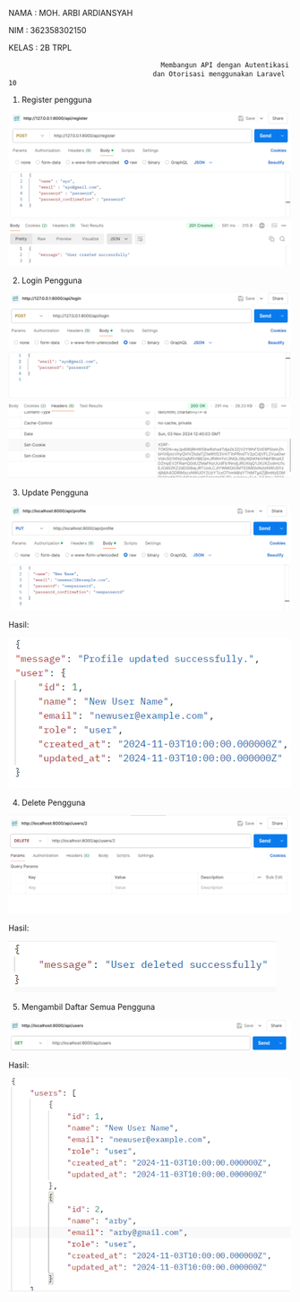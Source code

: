 NAMA : MOH. ARBI ARDIANSYAH

NIM : 362358302150

KELAS : 2B TRPL

                                          Membangun API dengan Autentikasi
                                        dan Otorisasi menggunakan Laravel 10

1. Register pengguna

![](images/register.png)

2. Login Pengguna

![](images/login.png)

3. Update Pengguna

![](images/update.png)

Hasil:

![](images/h3.png)

4.  Delete Pengguna

![](images/delete.png)

Hasil:

![](images/h4.png)

5. Mengambil Daftar Semua Pengguna

![](images/all.png)

Hasil:

![](images/h5.png)
